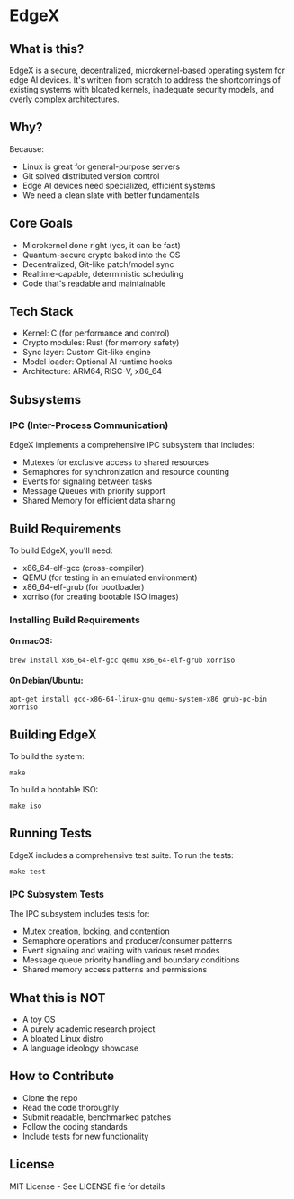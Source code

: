 # EdgeX

## What is this?

EdgeX is a secure, decentralized, microkernel-based operating system for edge AI devices. It's written from scratch to address the shortcomings of existing systems with bloated kernels, inadequate security models, and overly complex architectures.

## Why?

Because:
- Linux is great for general-purpose servers
- Git solved distributed version control
- Edge AI devices need specialized, efficient systems
- We need a clean slate with better fundamentals

## Core Goals

- Microkernel done right (yes, it can be fast)
- Quantum-secure crypto baked into the OS
- Decentralized, Git-like patch/model sync
- Realtime-capable, deterministic scheduling
- Code that's readable and maintainable

## Tech Stack

- Kernel: C (for performance and control)
- Crypto modules: Rust (for memory safety)
- Sync layer: Custom Git-like engine
- Model loader: Optional AI runtime hooks
- Architecture: ARM64, RISC-V, x86_64

## Subsystems

### IPC (Inter-Process Communication)

EdgeX implements a comprehensive IPC subsystem that includes:

- Mutexes for exclusive access to shared resources
- Semaphores for synchronization and resource counting
- Events for signaling between tasks
- Message Queues with priority support
- Shared Memory for efficient data sharing

## Build Requirements

To build EdgeX, you'll need:

- x86_64-elf-gcc (cross-compiler)
- QEMU (for testing in an emulated environment)
- x86_64-elf-grub (for bootloader)
- xorriso (for creating bootable ISO images)

### Installing Build Requirements

#### On macOS:
```
brew install x86_64-elf-gcc qemu x86_64-elf-grub xorriso
```

#### On Debian/Ubuntu:
```
apt-get install gcc-x86-64-linux-gnu qemu-system-x86 grub-pc-bin xorriso
```

## Building EdgeX

To build the system:

```
make
```

To build a bootable ISO:

```
make iso
```

## Running Tests

EdgeX includes a comprehensive test suite. To run the tests:

```
make test
```

### IPC Subsystem Tests

The IPC subsystem includes tests for:

- Mutex creation, locking, and contention
- Semaphore operations and producer/consumer patterns
- Event signaling and waiting with various reset modes
- Message queue priority handling and boundary conditions
- Shared memory access patterns and permissions

## What this is NOT

- A toy OS
- A purely academic research project
- A bloated Linux distro
- A language ideology showcase

## How to Contribute

- Clone the repo
- Read the code thoroughly
- Submit readable, benchmarked patches
- Follow the coding standards
- Include tests for new functionality

## License

MIT License - See LICENSE file for details

